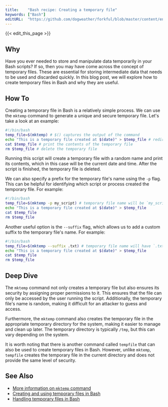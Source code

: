```yaml
---
title:    "Bash recipe: Creating a temporary file"
keywords: ["Bash"]
editURL:  "https://github.com/dogweather/forkful/blob/master/content/en/bash/creating-a-temporary-file.md"
---
```


{{< edit_this_page >}}

## Why

Have you ever needed to store and manipulate data temporarily in your Bash scripts? If so, then you may have come across the concept of temporary files. These are essential for storing intermediate data that needs to be used and discarded quickly. In this blog post, we will explore how to create temporary files in Bash and why they are useful.

## How To

Creating a temporary file in Bash is a relatively simple process. We can use the `mktemp` command to generate a unique and secure temporary file. Let's take a look at an example:

```Bash
#!/bin/bash
temp_file=$(mktemp) # $() captures the output of the command
echo "This is a temporary file created at $(date)" > $temp_file # redirect output to the temporary file
cat $temp_file # print the contents of the temporary file
rm $temp_file # delete the temporary file
```

Running this script will create a temporary file with a random name and print its contents, which in this case will be the current date and time. After the script is finished, the temporary file is deleted. 

We can also specify a prefix for the temporary file's name using the `-p` flag. This can be helpful for identifying which script or process created the temporary file. For example:

```Bash
#!/bin/bash
temp_file=$(mktemp -p my_script) # temporary file name will be `my_script.XXXX`
echo "This is a temporary file created at $(date)" > $temp_file
cat $temp_file
rm $temp_file
```

Another useful option is the `--suffix` flag, which allows us to add a custom suffix to the temporary file's name. For example:

```Bash
#!/bin/bash
temp_file=$(mktemp --suffix .txt) # temporary file name will have `.txt` extension
echo "This is a temporary file created at $(date)" > $temp_file
cat $temp_file
rm $temp_file
```

## Deep Dive

The `mktemp` command not only creates a temporary file but also ensures its security by assigning proper permissions to it. This ensures that the file can only be accessed by the user running the script. Additionally, the temporary file's name is random, making it difficult for an attacker to guess and access.

Furthermore, the `mktemp` command also creates the temporary file in the appropriate temporary directory for the system, making it easier to manage and clean up later. The temporary directory is typically `/tmp`, but this can vary depending on the system.

It is worth noting that there is another command called `tempfile` that can also be used to create temporary files in Bash. However, unlike `mktemp`, `tempfile` creates the temporary file in the current directory and does not provide the same level of security.

## See Also

- [More information on `mktemp` command](https://www.gnu.org/software/coreutils/manual/html_node/mktemp-invocation.html)
- [Creating and using temporary files in Bash](https://www.baeldung.com/linux/create-temporary-file-bash)
- [Handling temporary files in Bash](https://linuxhint.com/handle_temporary_files_bash/)